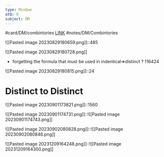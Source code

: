 ```yaml
---
type: MixQue
atQ: 0
subject: DM
---
```

#card/DM/combintories 
[LINK](https://uxkhzfstdjcborfuyyknhkhbyfnskrywvveioufkbjkupomnptjwvhbavkysuhi.vercel.app/gateoverflow.in/quiz/results.html?exam_id=342)
#notes/DM/Combintories

![[Pasted image 20230829180659.png]]::485 <!--SR:!2024-01-05,2,152-->

![[Pasted image 20230829180728.png]]
- forgetting the formula that must be used in indentical=>distinct
?
116424 <!--SR:!2024-01-09,6,170-->

![[Pasted image 20230829180815.png]]::24 <!--SR:!2024-01-04,1,132-->
# Distinct to Distinct
![[Pasted image 20230901173821.png]]::1560 <!--SR:!2024-01-05,2,152-->


![[Pasted image 20230901174731.png]]::![[Pasted image 20230901174743.png]] <!--SR:!2024-01-07,4,172-->

![[Pasted image 20230902080828.png]]::![[Pasted image 20230902080846.png]] <!--SR:!2024-01-07,4,172-->

![[Pasted image 20231209164248.png]]::![[Pasted image 20231209164300.png]] <!--SR:!2024-01-05,2,155-->

